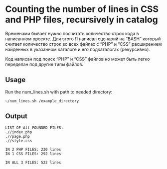 # Counting the number of lines in CSS and PHP files, recursively in catalog

Временами бывает нужно посчитать количество строк кода в написанном проекте. Для этого Я написал сценарий на “BASH” который считает количество строк во всех файлах с “PHP” и “CSS” расширением найденных в указанном каталоге и его подкаталогах (рекурсивно).

Код написан под поиск “PHP” и “CSS” файлов но может быть легко переделан под другие типы файлов.

## Usage

Run the num_lines.sh with path to needed directory:
```
~/num_lines.sh /example_directory
```

## Output

```
LIST OF All FOUNDED FILES:
.//index.php
.//page.php
.//style.css

IN 2 PHP FILES: 230 lines
IN 1 CSS FILES: 292 lines

IN ALL 3 FILES: 522 lines
```
